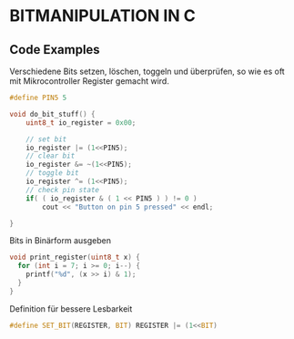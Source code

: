 # BITMANIPULATION IN C

## Code Examples

Verschiedene Bits setzen, löschen, toggeln und überprüfen, so wie es oft mit Mikrocontroller Register gemacht wird.

```c
#define PIN5 5

void do_bit_stuff() {
    uint8_t io_register = 0x00;

    // set bit
    io_register |= (1<<PIN5);
    // clear bit
    io_register &= ~(1<<PIN5);
    // toggle bit
    io_register ^= (1<<PIN5);
    // check pin state
    if( ( io_register & ( 1 << PIN5 ) ) != 0 )
        cout << "Button on pin 5 pressed" << endl;

}
```

Bits in Binärform ausgeben

```c
void print_register(uint8_t x) {
  for (int i = 7; i >= 0; i--) {
    printf("%d", (x >> i) & 1);
  }
}
```

Definition für bessere Lesbarkeit

```c
#define SET_BIT(REGISTER, BIT) REGISTER |= (1<<BIT)
```